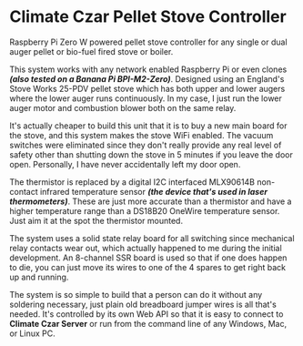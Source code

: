 # Climate Czar Pellet Stove Controller
Raspberry Pi Zero W powered pellet stove controller for any single or dual auger pellet or bio-fuel fired stove or boiler.

This system works with any network enabled Raspberry Pi or even clones **_(also tested on a Banana Pi BPI-M2-Zero)_**. Designed using an England's Stove Works 25-PDV pellet stove which has both upper and lower augers where the lower auger runs continuously. In my case, I just run the lower auger motor and combustion blower both on the same relay.

It's actually cheaper to build this unit that it is to buy a new main board for the stove, and this system makes the stove WiFi enabled. The vacuum switches were eliminated since they don't really provide any real level of safety other than shutting down the stove in 5 minutes if you leave the door open. Personally, I have never accidentally left my door open.

The thermistor is replaced by a digital I2C interfaced MLX90614B non-contact infrared temperature sensor **_(the device that's used in laser thermometers)_**. These are just more accurate than a thermistor and have a higher temperature range than a DS18B20 OneWire temperature sensor. Just aim it at the spot the thermistor mounted.

The system uses a solid state relay board for all switching since mechanical relay contacts wear out, which actually happened to me during the initial development. An 8-channel SSR board is used so that if one does happen to die, you can just move its wires to one of the 4 spares to get right back up and running.

The system is so simple to build that a person can do it without any soldering necessary, just plain old breadboard jumper wires is all that's needed. It's controlled by its own Web API so that it is easy to connect to **Climate Czar Server** or run from the command line of any Windows, Mac, or Linux PC.

